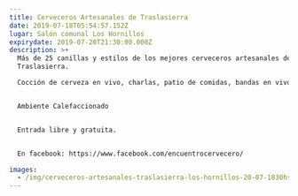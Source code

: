 ```yaml
---
title: Cerveceros Artesanales de Traslasierra
date: 2019-07-18T05:54:57.152Z
lugar: Salón comunal Los Hornillos
expirydate: 2019-07-20T21:30:00.000Z
description: >+
  Más de 25 canillas y estilos de los mejores cerveceros artesanales de
  Traslasierra.

  Cocción de cerveza en vivo, charlas, patio de comidas, bandas en vivo.


  Ambiente Calefaccionado


  Entrada libre y gratuita.


  En facebook: https://www.facebook.com/encuentrocervecero/

images:
  - /img/cerveceros-artesanales-traslasierra-los-hornillos-20-07-1830hs.png
---
```


